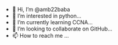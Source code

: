 - 👋 Hi, I’m @amb22baba
- 👀 I’m interested in python...
- 🌱 I’m currently learning CCNA...
- 💞️ I’m looking to collaborate on GitHub...
- 📫 How to reach me ...

<!---
amb22baba/amb22baba is a ✨ special ✨ repository because its `README.md` (this file) appears on your GitHub profile.
You can click the Preview link to take a look at your changes.
--->

